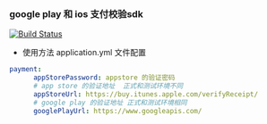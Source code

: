 ### google play 和 ios 支付校验sdk

[![Build Status](https://travis-ci.org/NormanGyllenhaal/spring-boot-payment-starter.svg?branch=master)](https://travis-ci.org/NormanGyllenhaal/spring-boot-payment-starter)

- 使用方法
application.yml 文件配置
```yaml
payment:
      appStorePassword: appstore 的验证密码
      # app store 的验证地址  正式和测试环境不同
      appStoreUrl: https://buy.itunes.apple.com/verifyReceipt/
      # google play 的验证地址 正式和测试环境相同
      googlePlayUrl: https://www.googleapis.com/
```
  